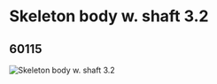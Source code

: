 # Skeleton body w. shaft 3.2
## 60115
![Skeleton body w. shaft 3.2](https://lc-www-live-s.legocdn.com/media/bricks/5/2/4508143.jpg)